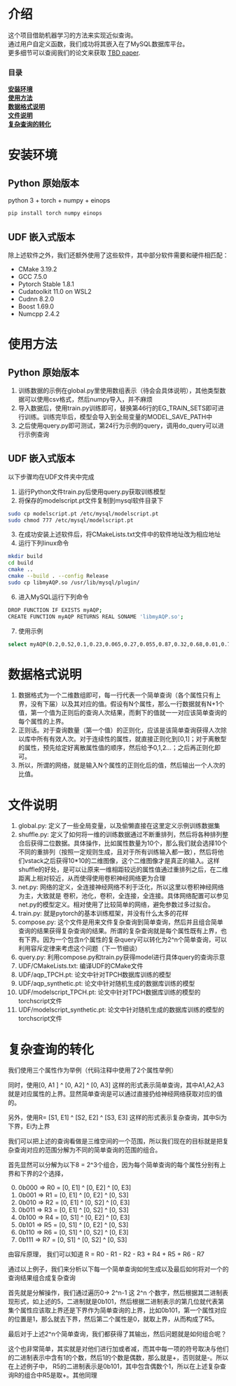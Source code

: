# 介绍

这个项目借助机器学习的方法来实现近似查询。       
通过用户自定义函数，我们成功将其嵌入在了MySQL数据库平台。         
更多细节可以查阅我们的论文来获取 [TBD paper](https://TBD).      
   
### 目录
**[安装环境](#安装环境)**<br>
**[使用方法](#使用方法)**<br>
**[数据格式说明](#数据格式说明)**<br>
**[文件说明](#文件说明)**<br>
**[复杂查询的转化](#复杂查询的转化)**<br>


# 安装环境

## Python 原始版本
python 3 + torch + numpy + einops

```bash
pip install torch numpy einops 
```

## UDF 嵌入式版本
除上述软件之外，我们还额外使用了这些软件，其中部分软件需要和硬件相匹配：    
- CMake 3.19.2
- GCC 7.5.0
- Pytorch Stable 1.8.1
- Cudatoolkit 11.0 on WSL2
- Cudnn 8.2.0
- Boost 1.69.0
- Numcpp 2.4.2

# 使用方法

## Python 原始版本

1. 训练数据的示例在global.py里使用数组表示（待会会具体说明），其他类型数据可以使用csv格式，然后numpy导入，并不麻烦
2. 导入数据后，使用train.py训练即可，替换第46行的EG_TRAIN_SETS即可进行训练。训练完毕后，模型会导入到全局变量的MODEL_SAVE_PATH中
3. 之后使用query.py即可测试，第24行为示例的query，调用do_query可以进行示例查询

## UDF 嵌入式版本    
以下步骤均在UDF文件夹中完成   
1. 运行Python文件train.py后使用query.py获取训练模型
2. 将保存的modelscript.pt文件复制到mysql软件目录下
```bash
sudo cp modelscript.pt /etc/mysql/modelscript.pt
sudo chmod 777 /etc/mysql/modelscript.pt
```
3. 在成功安装上述软件后，将CMakeLists.txt文件中的软件地址改为相应地址
5. 运行下列linux命令
```bash
mkdir build
cd build
cmake ..
cmake --build . --config Release
sudo cp libmyAQP.so /usr/lib/mysql/plugin/
```
6. 进入MySQL运行下列命令
```bash
DROP FUNCTION IF EXISTS myAQP;
CREATE FUNCTION myAQP RETURNS REAL SONAME 'libmyAQP.so';
```
7. 使用示例
```bash
select myAQP(0.2,0.52,0.1,0.23,0.065,0.27,0.055,0.87,0.32,0.68,0.01,0.78,0.27,0.83,0.005,0.35,0.03,0.08,0.46,0.99);
```


# 数据格式说明

1. 数据格式为一个二维数组即可，每一行代表一个简单查询（各个属性只有上界，没有下届）以及其对应的值。假设有N个属性，那么一行数据就有N+1个值，第一个值为正则后的查询人次结果，而剩下的值就一一对应该简单查询的每个属性的上界。
2. 正则话。对于查询数量（第一个值）的正则化，应该是该简单查询获得人次除以库中所有有效人次。对于连续性的属性，就直接正则化到[0,1]；对于离散型的属性，预先给定好离散属性值的顺序，然后给予0,1,2…；之后再正则化即可。
3. 所以，所谓的网络，就是输入N个属性的正则化后的值，然后输出一个人次的比值。

# 文件说明

1. global.py: 定义了一些全局变量，以及偷懒直接在这里定义示例训练数据集
2. shuffle.py: 定义了如何将一维的训练数据通过不断重排列，然后将各种排列整合后获得二位数据。具体操作，比如属性数量为10个，那么我们就会选择10个不同的重排列（按照一定规则生成，且对于所有训练输入都一致），然后将他们vstack之后获得10*10的二维图像，这个二维图像才是真正的输入。这样shuffle的好处，是可以让原来一维相距较远的属性值通过重排列之后，在二维距离上相对较近，从而使得使用卷积神经网络更为合理
3. net.py: 网络的定义，全连接神经网络不利于泛化，所以这里以卷积神经网络为主，大致就是 卷积，池化，卷积，全连接，全连接。具体网络配置可以参见net.py的模型定义。相对使用了比较简单的网络，避免参数过多过拟合。
4. train.py: 就是pytorch的基本训练框架，并没有什么太多的花样
5. compose.py: 这个文件是用来文件复杂查询到简单查询，然后并且组合简单查询的结果获得复杂查询的结果。所谓的复杂查询就是每个属性既有上界，也有下界。因为一个包含n个属性的复杂query可以转化为2^n个简单查询，可以利用容斥定律来考虑这个问题（下一节细谈）
6. query.py: 利用compose.py和train.py获得model进行具体query的查询示意
7. UDF/CMakeLists.txt: 编译UDF的CMake文件
8. UDF/aqp_TPCH.pt: 论文中针对TPCH数据库训练的模型
9. UDF/aqp_synthetic.pt: 论文中针对随机生成的数据库训练的模型
10. UDF/modelscript_TPCH.pt: 论文中针对TPCH数据库训练的模型的torchscript文件
11. UDF/modelscript_synthetic.pt: 论文中针对随机生成的数据库训练的模型的torchscript文件

# 复杂查询的转化

我们使用三个属性作为举例（代码注释中使用了2个属性举例）

同时，使用[0, A1 ] ^ [0, A2] ^ [0, A3] 这样的形式表示简单查询，其中A1,A2,A3就是对应属性的上界。显然简单查询是可以通过直接扔给神经网络获取对应的值的。

另外，使用R= [S1, E1] ^ [S2, E2] ^ [S3, E3] 这样的形式表示复杂查询，其中Si为下界，Ei为上界

我们可以把上述的查询看做是三维空间的一个范围，所以我们现在的目标就是把复杂查询对应的范围分解为不同的简单查询的范围的组合。

首先显然可以分解为以下8 = 2^3个组合，因为每个简单查询的每个属性分别有上界和下界的2个选择，

0. 0b000 => R0 = [0, E1] ^ [0, E2] ^ [0, E3]
1. 0b001 => R1 = [0, E1] ^ [0, E2] ^ [0, S3]
2. 0b010 => R2 = [0, E1] ^ [0, S2] ^ [0, E3]
3. 0b011 => R3 = [0, E1] ^ [0, S2] ^ [0, S3]
4. 0b100 => R4 = [0, S1] ^ [0, E2] ^ [0, E3]
5. 0b101 => R5 = [0, S1] ^ [0, E2] ^ [0, S3]
6. 0b110 => R6 = [0, S1] ^ [0, S2] ^ [0, E3]
7. 0b111 => R7 = [0, S1] ^ [0, S2] ^ [0, S3]

由容斥原理， 我们可以知道 R = R0 - R1 - R2 - R3 + R4 + R5 + R6 - R7

通过以上例子，我们来分析以下每一个简单查询如何生成以及最后如何将对一个的查询结果组合成复杂查询

首先就是分解操作，我们通过遍历0-> 2^n-1  这 2^n 个数字，然后根据其二进制表现形式，如上述的5，二进制就是0b101，然后根据二进制表示的第几位就代表第集个属性应该取上界还是下界作为简单查询的上界，比如0b101，第一个属性对应的位置是1，那么就去下界，然后第二个属性是0，就取上界，从而构成了R5。

最后对于上述2^n个简单查询，我们都获得了其输出，然后问题就是如何组合呢？

这个也非常简单，其实就是对他们进行加或者减，而其中每一项的符号取决与他们的二进制表示中含有1的个数，然后1的个数是偶数，那么就是+，否则就是-。所以在上述例子中， R5的二进制表示是0b101，其中包含偶数个1，所以在上述复杂查询R的组合中R5是取+。其他同理

